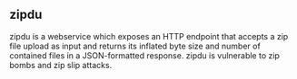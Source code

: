 ## zipdu

zipdu is a webservice which exposes an HTTP endpoint that accepts a zip file upload as input and returns its inflated byte size and number of contained files in a JSON-formatted response.
zipdu is vulnerable to zip bombs and zip slip attacks.

